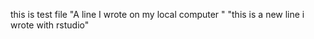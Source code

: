 this is test file
"A line I wrote on my local computer  " 
"this is a new line i wrote with rstudio"